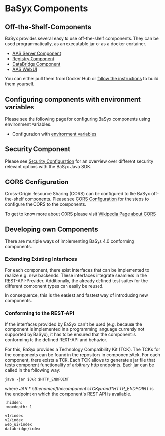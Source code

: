 # BaSyx Components

## Off-the-Shelf-Components
BaSyx provides several easy to use off-the-shelf components. They can be used programmatically, as an executable jar or as a docker container.

* [AAS Server Component](./v1/aas-server/index.md)
* [Registry Component](./v1/registry/index.md)
* [DataBridge Component](./databridge/index.md)
* [AAS Web UI](./web_ui/index.md)

You can either pull them from Docker Hub or [follow the instructions](./v1/general_configuration/docker.md) to build them yourself.

## Configuring components with environment variables
Please see the following page for configuring BaSyx components using environment variables.

* Configuration with [environment variables](./v1/general_configuration/environment_variables.md)

## Security Component
Please see [Security Configuration](./v1/general_configuration/security/https.md) for an overview over different security relevant options with the BaSyx Java SDK.

## CORS Configuration
Cross-Origin Resource Sharing (CORS) can be configured to the BaSyx off-the-shelf components. Please see [CORS Configuration](./v1/general_configuration/context-config.md) for the steps to configure the CORS to the components.

To get to know more about CORS please visit [Wikipedia Page about CORS](https://en.wikipedia.org/wiki/Cross-origin_resource_sharing)

## Developing own Components
There are multiple ways of implementing BaSys 4.0 conforming components.

### Extending Existing Interfaces
For each component, there exist interfaces that can be implemented to realize e.g. new backends. These interfaces integrate seamless in the REST-API-Provider. Additionally, the already defined test suites for the different component types can easily be reused.

In consequence, this is the easiest and fastest way of introducing new components.

### Conforming to the REST-API
If the interfaces provided by BaSyx can't be used (e.g. because the component is implemented in a programming language currently not supported by BaSyx), it has to be ensured that the component is conforming to the defined REST-API and behavior.

For this, BaSyx provides a Technology Compatibility Kit (TCK). The TCKs for the components can be found in the repository in components/tck. For each component, there exists a TCK. Each TCK allows to generate a jar file that tests component functionality of arbitrary http endpoints. Each jar can be called in the following way:

`java -jar $JAR $HTTP_ENDPOINT`

where *$JAR* is the name of the component's TCK jar and *$HTTP_ENDPOINT* is the endpoint on which the component's REST API is available.


```{toctree}
:hidden:
:maxdepth: 1

v1/index
v2/index
web_ui/index
databridge/index
```